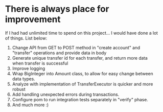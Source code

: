 # There is always place for improvement

If I had had unlimited time to spend on this project... I would have done a lot of things. List below:

1. Change API from GET to POST method in "create account" and "transfer" operations and provide data in body
2. Generate unique transfer id for each transfer, and return more data when transfer is successful
3. Improve logging
4. Wrap BigInteger into Amount class, to allow for easy change between data types.
5. Analyze with implementation of TransferExecutor is quicker and more robust
6. Add handling unexpected errors during transactions.
7. Configure pom to run integration tests separately in "verify" phase.
8. And much more :)